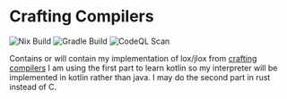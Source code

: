 # Crafting Compilers
![Nix Build](https://github.com/hennersz/crafting-compilers/actions/workflows/nix.yml/badge.svg)
![Gradle Build](https://github.com/hennersz/crafting-compilers/actions/workflows/gradle.yml/badge.svg)
![CodeQL Scan](https://github.com/hennersz/crafting-compilers/actions/workflows/codeql.yml/badge.svg)

Contains or will contain my implementation of lox/jlox from [crafting compilers](https://craftinginterpreters.com)
I am using the first part to learn kotlin so my interpreter will be implemented in kotlin rather than java.
I may do the second part in rust instead of C.